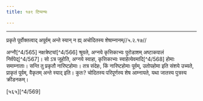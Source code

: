 ```yaml
---
title: १७९ टिप्पन्यः

---
```


[^4/562]: Tait.S. 6.3.11.6

[^4/563]: E2: 5,140; E6: 2,83

[^4/564]: E2: pāṇimātrapuṣkarā

____________________________________________


प्रकृते पूर्वोक्तत्वाद् अपूर्वम् अन्ते स्यान् न ह्य् अचोदितस्य शेषाम्नानम्//५.२.१७//

अग्नौ[^4/565] नक्षत्रेष्ट्यां[^4/566] श्रूयते, अग्नये कृत्तिकाभ्यः पुरोडाशम् अष्टाकपालं निर्वपेद्[^4/567]। सो ऽत्र जूहोति, अग्नये स्वाहा, कृत्तिकाभ्यः स्वाहेत्येवमादि[^4/568] होमाः समाम्नाताः। सन्ति तु प्रकृतौ नारिष्टहोमाः। तत्र संदेहः, किं नारिष्टहोमाः पूर्वम्, उतोपहोमा इति संशये उच्यते, प्राकृतं पूर्वम्, वैकृतम् अन्ते स्याद् इति। कुतः? चोदितस्य परिपूर्णस्य शेष आम्नायते, यथा जातस्य पुत्रस्य क्रीडनकम्।

[५६५][^4/569]
